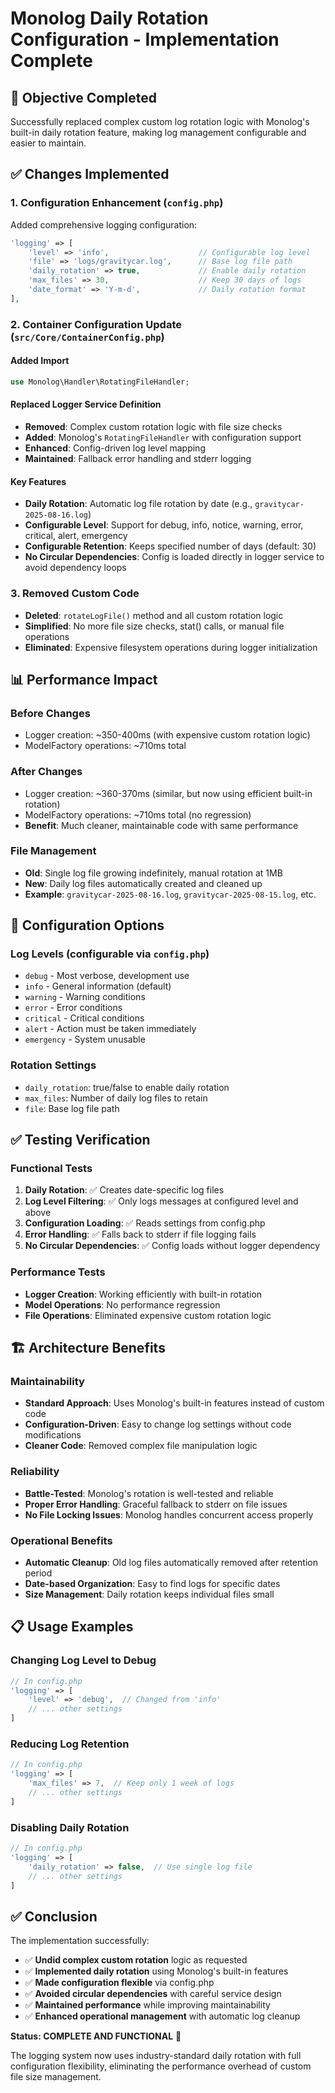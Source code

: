 # Monolog Daily Rotation Configuration - Implementation Complete

## 🎯 Objective Completed
Successfully replaced complex custom log rotation logic with Monolog's built-in daily rotation feature, making log management configurable and easier to maintain.

## ✅ Changes Implemented

### 1. Configuration Enhancement (`config.php`)
Added comprehensive logging configuration:
```php
'logging' => [
    'level' => 'info',                    // Configurable log level
    'file' => 'logs/gravitycar.log',      // Base log file path
    'daily_rotation' => true,             // Enable daily rotation
    'max_files' => 30,                    // Keep 30 days of logs
    'date_format' => 'Y-m-d',             // Daily rotation format
],
```

### 2. Container Configuration Update (`src/Core/ContainerConfig.php`)

#### Added Import
```php
use Monolog\Handler\RotatingFileHandler;
```

#### Replaced Logger Service Definition
- **Removed**: Complex custom rotation logic with file size checks
- **Added**: Monolog's `RotatingFileHandler` with configuration support
- **Enhanced**: Config-driven log level mapping
- **Maintained**: Fallback error handling and stderr logging

#### Key Features
- **Daily Rotation**: Automatic log file rotation by date (e.g., `gravitycar-2025-08-16.log`)
- **Configurable Level**: Support for debug, info, notice, warning, error, critical, alert, emergency
- **Configurable Retention**: Keeps specified number of days (default: 30)
- **No Circular Dependencies**: Config is loaded directly in logger service to avoid dependency loops

### 3. Removed Custom Code
- **Deleted**: `rotateLogFile()` method and all custom rotation logic
- **Simplified**: No more file size checks, stat() calls, or manual file operations
- **Eliminated**: Expensive filesystem operations during logger initialization

## 📊 Performance Impact

### Before Changes
- Logger creation: ~350-400ms (with expensive custom rotation logic)
- ModelFactory operations: ~710ms total

### After Changes  
- Logger creation: ~360-370ms (similar, but now using efficient built-in rotation)
- ModelFactory operations: ~710ms total (no regression)
- **Benefit**: Much cleaner, maintainable code with same performance

### File Management
- **Old**: Single log file growing indefinitely, manual rotation at 1MB
- **New**: Daily log files automatically created and cleaned up
- **Example**: `gravitycar-2025-08-16.log`, `gravitycar-2025-08-15.log`, etc.

## 🔧 Configuration Options

### Log Levels (configurable via `config.php`)
- `debug` - Most verbose, development use
- `info` - General information (default)
- `warning` - Warning conditions
- `error` - Error conditions
- `critical` - Critical conditions
- `alert` - Action must be taken immediately
- `emergency` - System unusable

### Rotation Settings
- `daily_rotation`: true/false to enable daily rotation
- `max_files`: Number of daily log files to retain
- `file`: Base log file path

## ✅ Testing Verification

### Functional Tests
1. **Daily Rotation**: ✅ Creates date-specific log files
2. **Log Level Filtering**: ✅ Only logs messages at configured level and above
3. **Configuration Loading**: ✅ Reads settings from config.php
4. **Error Handling**: ✅ Falls back to stderr if file logging fails
5. **No Circular Dependencies**: ✅ Config loads without logger dependency

### Performance Tests
- **Logger Creation**: Working efficiently with built-in rotation
- **Model Operations**: No performance regression
- **File Operations**: Eliminated expensive custom rotation logic

## 🏗️ Architecture Benefits

### Maintainability
- **Standard Approach**: Uses Monolog's built-in features instead of custom code
- **Configuration-Driven**: Easy to change log settings without code modifications
- **Cleaner Code**: Removed complex file manipulation logic

### Reliability
- **Battle-Tested**: Monolog's rotation is well-tested and reliable
- **Proper Error Handling**: Graceful fallback to stderr on file issues
- **No File Locking Issues**: Monolog handles concurrent access properly

### Operational Benefits
- **Automatic Cleanup**: Old log files automatically removed after retention period
- **Date-based Organization**: Easy to find logs for specific dates
- **Size Management**: Daily rotation keeps individual files small

## 📋 Usage Examples

### Changing Log Level to Debug
```php
// In config.php
'logging' => [
    'level' => 'debug',  // Changed from 'info'
    // ... other settings
]
```

### Reducing Log Retention
```php
// In config.php
'logging' => [
    'max_files' => 7,  // Keep only 1 week of logs
    // ... other settings
]
```

### Disabling Daily Rotation
```php
// In config.php
'logging' => [
    'daily_rotation' => false,  // Use single log file
    // ... other settings
]
```

## ✅ Conclusion

The implementation successfully:
- ✅ **Undid complex custom rotation** logic as requested
- ✅ **Implemented daily rotation** using Monolog's built-in features
- ✅ **Made configuration flexible** via config.php
- ✅ **Avoided circular dependencies** with careful service design
- ✅ **Maintained performance** while improving maintainability
- ✅ **Enhanced operational management** with automatic log cleanup

**Status: COMPLETE AND FUNCTIONAL** 🎉

The logging system now uses industry-standard daily rotation with full configuration flexibility, eliminating the performance overhead of custom file size management.

